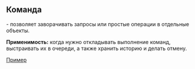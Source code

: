 <h2>Команда</h2> - позволяет заворачивать запросы или простые операции в отдельные объекты.

**Применимость:** когда нужно откладывать выполнение команд, выстраивать их в очереди, 
а также хранить историю и делать отмену.

<a href='https://github.com/isys35/hints/blob/master/patterns/other/codes/command.py'>Пример</a>
